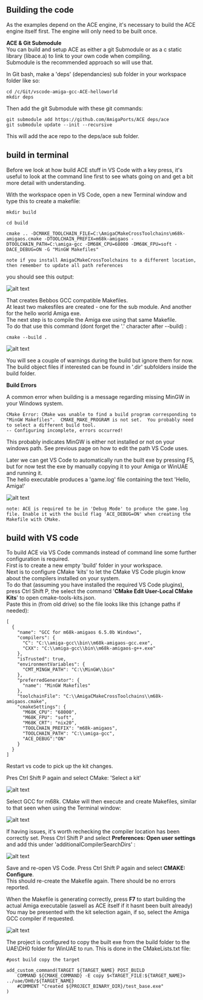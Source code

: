




Building the code
----



As the examples depend on the ACE engine, it's necessary to build the ACE engine itself first. The engine will only need to be built once.

**ACE & Git Submodule**
<br>You can build and setup ACE as either a git Submodule or as a c static library (libace.a) to link to your own code when compiling.<br>
Submodule is the recommended approach so will use that.


In Git bash, make a 'deps' (dependancies) sub folder in your workspace folder like so:

```
cd /c/Git/vscode-amiga-gcc-ACE-helloworld
mkdir deps
```
Then add the git Submodule with these git commands:
```
git submodule add https://github.com/AmigaPorts/ACE deps/ace
git submodule update --init --recursive
```
This will add the ace repo to the deps/ace sub folder.

build in terminal
---
Before we look at how build ACE stuff in VS Code with a key press, it's useful to look at the command line first to see whats going on and get a bit more detail with understanding.

With the workspace open in VS Code, open a new Terminal window and type this to create a makefile:
```
mkdir build

cd build

cmake .. -DCMAKE_TOOLCHAIN_FILE=C:\AmigaCMakeCrossToolchains\m68k-amigaos.cmake -DTOOLCHAIN_PREFIX=m68k-amigaos -DTOOLCHAIN_PATH=C:\amiga-gcc -DM68K_CPU=68000 -DM68K_FPU=soft -DACE_DEBUG=ON -G "MinGW Makefiles"
```

 ``note if you install AmigaCMakeCrossToolchains to a different location, then remember to update all path references``

you should see this output:

![alt text](images/terminal-ace-build.jpg "VS Code Terminal output")

That creates Bebbos GCC compatible Makefiles.<br> At least two makesfiles are created - one for the sub module. And another for the hello world Amiga exe.
<br>The next step is to compile the Amiga exe using that same Makefile.<br>
To do that use this command (dont forget the '.' character after --build) :

```
cmake --build . 
```

![alt text](images/terminal-ace-build-output.jpg "VS Code Terminal output")

You will see a couple of warnings during the build but ignore them for now.<br>
The build object files if interested can be found in '.dir' subfolders inside the build folder. 

**Build Errors**

A common error when building is a message regarding missing MinGW in your Windows system.
```
CMake Error: CMake was unable to find a build program corresponding to "MinGW Makefiles".  CMAKE_MAKE_PROGRAM is not set.  You probably need to select a different build tool.
-- Configuring incomplete, errors occurred!
```
This probably indicates MinGW is either not installed or not on your windows path. See previous page on how to edit the path VS Code uses.

Later we can get VS Code to automatically run the built exe by pressing F5, but for now test the exe by manually copying it to your Amiga or WinUAE and running it. 
<br>The hello executable produces a 'game.log' file containing the text 'Hello, Amiga!'

![alt text](images/ace-hello-log.jpg "hello log output")

``note: ACE is required to be in 'Debug Mode' to produce the game.log file.
Enable it with the build flag 'ACE_DEBUG=ON' when creating the Makefile with CMake.``





build with VS code
--

To build ACE via VS Code commands instead of command line some further configuration is required.
<br>First is to create a new empty 'build' folder in your workspace.
<br>Next is to configure CMake 'kits' to let the CMake VS Code plugin know about the compilers installed on your system.
<br>To do that (assuming you have installed the required VS Code plugins), press Ctrl Shift P, the select the command '**CMake Edit User-Local CMake Kits**' to open cmake-tools-kits.json.
<br>
Paste this in (from old drive) so the file looks like this (change paths if needed):
```
[
  {
    "name": "GCC for m68k-amigaos 6.5.0b Windows",
    "compilers": {
      "C": "C:\\amiga-gcc\\bin\\m68k-amigaos-gcc.exe",
      "CXX": "C:\\amiga-gcc\\bin\\m68k-amigaos-g++.exe"
    },
    "isTrusted": true,
    "environmentVariables": {
      "CMT_MINGW_PATH": "C:\\MinGW\\bin"
    },
    "preferredGenerator": {
      "name": "MinGW Makefiles"
    },
    "toolchainFile": "C:\\AmigaCMakeCrossToolchains\\m68k-amigaos.cmake",
    "cmakeSettings": {
      "M68K_CPU": "68000",
      "M68K_FPU": "soft",
      "M68K_CRT": "nix20",
      "TOOLCHAIN_PREFIX": "m68k-amigaos",
      "TOOLCHAIN_PATH": "C:\\amiga-gcc",
      "ACE_DEBUG":"ON"
    }
  }
]
```
Restart vs code to pick up the kit changes.

Pres Ctrl Shift P again and select CMake: 'Select a kit'

![alt text](images/vscode-f7-kit-selection.jpg "select a kit")

Select GCC for m68k. CMake will then execute and create Makefiles, similar to that seen when using the Terminal window:

![alt text](images/vscode-select-a-kit-result.jpg "VS Code Terminal output")

If having issues, it's worth rechecking the compiler location has been correctly set. Press Ctrl Shift P and select **Preferences: Open user settings** and add this under 'additionalCompilerSearchDirs' :

![alt text](images/vscode-settings-additional-compiler.jpg "creating make files")

Save and re-open VS Code. Press Ctrl Shift P again and select **CMAKE: Configure**. 
<br>This should re-create the Makefile again. There should be no errors reported.

When the Makefile is generating correctly, press **F7** to start building the actual Amiga executable (aswell as ACE itself if it hasnt been built already)
<br>You may be presented with the kit selection again, if so, select the Amiga GCC compiler if requested.

![alt text](images/vscode-build-hello.jpg "building")

The project is configured to copy the built exe from the build folder to the UAE\DH0 folder for WinUAE to run.
This is done in the CMakeLists.txt file:
```
#post build copy the target

add_custom_command(TARGET ${TARGET_NAME} POST_BUILD
    COMMAND ${CMAKE_COMMAND} -E copy $<TARGET_FILE:${TARGET_NAME}> ../uae/DH0/${TARGET_NAME}
    #COMMENT "Created ${PROJECT_BINARY_DIR}/test_base.exe"
)
```
